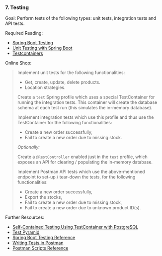 ### 7. Testing

Goal: Perform tests of the following types: unit tests, integration tests and API tests.

Required Reading:

- [Spring Boot Testing](https://www.baeldung.com/spring-boot-testing)
- [Unit Testing with Spring Boot](https://reflectoring.io/unit-testing-spring-boot/)
- [Testcontainers](https://youtu.be/erp-7MCK5BU)

Online Shop:

> Implement unit tests for the following functionalities:
>
> - Get, create, update, delete products.
> - Location strategies.
>
>
> Create a `test` Spring profile which uses a special TestContainer for running the integration tests. This container will create the database schema at each test run (this simulates the in-memory database).
>
> Implement integration tests which use this profile and thus use the TestContainer for the following functionalities:
>
> - Create a new order successfully,
> - Fail to create a new order due to missing stock.
>
> *Optionally:*
> 
> Create a `@RestController` enabled just in the `test` profile, which exposes an API for clearing / populating the in-memory database.
>
> Implement Postman API tests which use the above-mentioned endpoint to set-up / tear-down the tests, for the following functionalities:
>
> - Create a new order successfully,
> - Export the stocks,
> - Fail to create a new order due to missing stock,
> - Fail to create a new order due to unknown product ID(s).

Further Resources:

- [Self-Contained Testing Using TestContainer with PostgreSQL](https://www.baeldung.com/spring-boot-testcontainers-integration-test)
- [Test Pyramid](https://martinfowler.com/bliki/TestPyramid.html)
- [Spring Boot Testing Reference](https://docs.spring.io/spring-boot/docs/2.1.4.RELEASE/reference/html/boot-features-testing.html)
- [Writing Tests in Postman](https://blog.getpostman.com/2017/10/25/writing-tests-in-postman/)
- [Postman Scripts Reference](https://learning.getpostman.com/docs/postman/scripts/intro_to_scripts)
